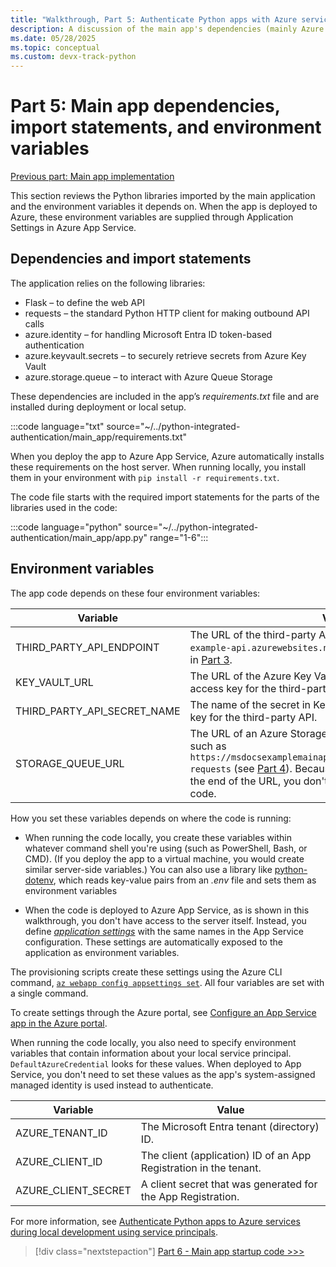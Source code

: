 ```yaml
---
title: "Walkthrough, Part 5: Authenticate Python apps with Azure services"
description: A discussion of the main app's dependencies (mainly Azure SDK libraries), the necessary import statements, and the environment variables it uses.
ms.date: 05/28/2025
ms.topic: conceptual
ms.custom: devx-track-python
---
```


# Part 5: Main app dependencies, import statements, and environment variables

[Previous part: Main app implementation](walkthrough-tutorial-authentication-04.md)

This section reviews the Python libraries imported by the main application and the environment variables it depends on. When the app is deployed to Azure, these environment variables are supplied through Application Settings in Azure App Service.

## Dependencies and import statements

The application relies on the following libraries:

* Flask – to define the web API
* requests – the standard Python HTTP client for making outbound API calls
* azure.identity – for handling Microsoft Entra ID token-based authentication
* azure.keyvault.secrets – to securely retrieve secrets from Azure Key Vault
* azure.storage.queue – to interact with Azure Queue Storage

These dependencies are included in the app’s *requirements.txt* file and are installed during deployment or local setup.

:::code language="txt" source="~/../python-integrated-authentication/main_app/requirements.txt"

When you deploy the app to Azure App Service, Azure automatically installs these requirements on the host server. When running locally, you install them in your environment with `pip install -r requirements.txt`.

The code file starts with the required import statements for the parts of the libraries used in the code:

:::code language="python" source="~/../python-integrated-authentication/main_app/app.py" range="1-6":::

## Environment variables

The app code depends on these four environment variables:

| Variable | Value |
| --- | --- |
| THIRD_PARTY_API_ENDPOINT | The URL of the third-party API, such as `https://msdocs-example-api.azurewebsites.net/api/RandomNumber` described in [Part 3](walkthrough-tutorial-authentication-03.md). |
| KEY_VAULT_URL | The URL of the Azure Key Vault in which you stored the access key for the third-party API. |
| THIRD_PARTY_API_SECRET_NAME | The name of the secret in Key Vault that contains the access key for the third-party API. |
| STORAGE_QUEUE_URL | The URL of an Azure Storage Queue you configured in Azure, such as `https://msdocsexamplemainapp.queue.core.windows.net/code-requests` (see [Part 4](walkthrough-tutorial-authentication-04.md)). Because the queue name is included at the end of the URL, you don't see the name anywhere in the code. |

How you set these variables depends on where the code is running:

* When running the code locally, you create these variables within whatever command shell you're using (such as PowerShell, Bash, or CMD). (If you deploy the app to a virtual machine, you would create similar server-side variables.)  You can also use a library like [python-dotenv](https://pypi.org/project/python-dotenv/), which reads key-value pairs from an *.env* file and sets them as environment variables

* When the code is deployed to Azure App Service, as is shown in this walkthrough, you don't have access to the server itself. Instead, you define [*application settings*](/azure/app-service/configure-common) with the same names in the App Service configuration. These settings are automatically exposed to the application as environment variables.

The provisioning scripts create these settings using the Azure CLI command, [`az webapp config appsettings set`](/cli/azure/webapp/config/appsettings#az-webapp-config-appsettings-set). All four variables are set with a single command.

To create settings through the Azure portal, see [Configure an App Service app in the Azure portal](/azure/app-service/configure-common).

When running the code locally, you also need to specify environment variables that contain information about your local service principal. `DefaultAzureCredential` looks for these values. When deployed to App Service, you don't need to set these values as the app's system-assigned managed identity is used instead to authenticate.

| Variable | Value |
| --- | --- |
| AZURE_TENANT_ID | The Microsoft Entra tenant (directory) ID. |
| AZURE_CLIENT_ID | The client (application) ID of an App Registration in the tenant. |
| AZURE_CLIENT_SECRET  | A client secret that was generated for the App Registration. |

For more information,  see [Authenticate Python apps to Azure services during local development using service principals](./sdk/authentication-local-development-service-principal.md#4---set-local-development-environment-variables).

> [!div class="nextstepaction"]
> [Part 6 - Main app startup code >>>](walkthrough-tutorial-authentication-06.md)
